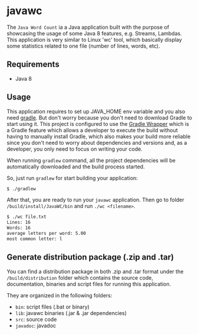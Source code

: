 # javawc

The `Java Word Count` ia a Java application built with the purpose of showcasing the usage of some Java 8 features, e.g. Streams, Lambdas. 
This application is very similar to Linux 'wc' tool, which basically display some statistics related to one file (number of lines, words, etc).

## Requirements
- Java 8

## Usage
This application requires to set up JAVA_HOME env variable and you also need [gradle](http://gradle.org/).
But don't worry because you don't need to download Gradle to start using it. This project is configured to use 
the [Gradle Wrapper](https://docs.gradle.org/current/userguide/gradle_wrapper.html) which is a
Gradle feature which allows a developer to execute the build without having to manually install Gradle, which also makes your build more reliable
since you don't need to worry about dependencies and versions and, as a developer, you only need to focus on writing your code.

When running `gradlew` command, all the project dependencies will be automatically downloaded and the build process started. 

So, just run `gradlew` for start building your application:
```bash
$ ./gradlew
```

After that, you are ready to run your `javawc` application. Then go to folder `/build/install/JavaWC/bin` and run `./wc <filename>`.

```bash
$ ./wc file.txt
Lines: 16
Words: 16
average letters per word: 5.00
most common letter: l
```

## Generate distribution package (.zip and .tar)
You can find a distribution package in both .zip and .tar format under the `/build/distribution` folder
which contains the source code, documentation, binaries and script files for running this application.

They are organized in the following folders:
- `bin`: script files (.bat or binary)
- `lib`: javawc binaries (.jar & .jar dependencies)
- `src`: source code
- `javadoc`: javadoc



